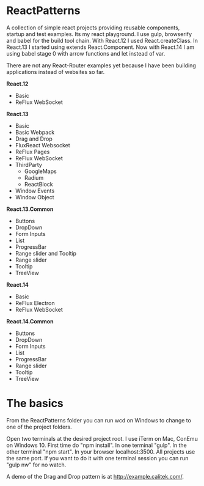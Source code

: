 # ReactPatterns

A collection of simple react projects providing reusable components, startup and test examples. Its my react playground.
I use gulp, browserify and babel for the build tool chain. With React.12 I used React.createClass. In React.13 I started using extends React.Component. Now with React.14 I am using babel stage 0 with arrow functions and let instead of var.

There are not any React-Router examples yet because I have been building applications instead of websites so far.

**React.12**
*	Basic
*	ReFlux WebSocket

**React.13**
*	Basic
*	Basic Webpack
*	Drag and Drop
*	FluxReact Websocket
*	ReFlux Pages
*	ReFlux WebSocket
*	ThirdParty
	*	GoogleMaps
	*	Radium
	*	ReactBlock
*	Window Events
*	Window Object

**React.13.Common**
*	Buttons
*	DropDown
*	Form Inputs
*	List
*	ProgressBar
*	Range slider and Tooltip
*	Range slider
*	Tooltip
*	TreeView

**React.14**
*	Basic
*	ReFlux Electron
*	ReFlux WebSocket

**React.14.Common**
*	Buttons
*	DropDown
*	Form Inputs
*	List
*	ProgressBar
*	Range slider
*	Tooltip
*	TreeView

# The basics

From the ReactPatterns folder you can run wcd on Windows to change to one of the project folders.

Open two terminals at the desired project root. I use iTerm on Mac, ConEmu on Windows 10. First time do "npm install". In one terminal "gulp". In the other terminal "npm start". In your browser localhost:3500. All projects use the same port. If you want to do it with one terminal session you can run "gulp nw" for no watch.


A demo of the Drag and Drop pattern is at http://example.calitek.com/.
